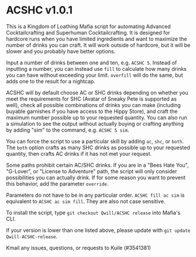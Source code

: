 # ACSHC v1.0.1

This is a Kingdom of Loathing Mafia script for automating Advanced Cocktailcrafting and Superhuman Cocktailcrafting. It is designed for hardcore runs when you have limited ingredients and want to maximize the number of drinks you can craft. It will work outside of hardcore, but it will be slower and you probably have better options.

Input a number of drinks between one and ten, e.g. `ACSHC 5`. Instead of inputting a number, you can instead use `fill` to calculate how many drinks you can have without exceeding your limit. `overfill` will do the same, but adds one to the result for a nightcap.

ACSHC will by default choose AC or SHC drinks depending on whether you meet the requirements for SHC (Avatar of Sneaky Pete is supported as well), check all possible combinations of drinks you can make (including buyable garnishes if you have access to the Hippy Store), and craft the maximum number possible up to your requested quantity. You can also run a simulation to see the output without actually buying or crafting anything by adding "sim" to the command, e.g. `ACSHC 5 sim`.

You can force the script to use a particular skill by adding `ac`, `shc`, or `both`. The `both` option crafts as many SHC drinks as possible up to your requested quantity, then crafts AC drinks if it has not met your request.

Some paths prohibit certain AC/SHC drinks. If you are in a "Bees Hate You", "G-Lover", or "License to Adventure" path, the script will only consider possibilities you can actually drink. If for some reason you want to prevent this behavior, add the parameter `override`.

Parameters do not have to be in any particular order. `ACSHC fill ac sim` is equivalent to `ACSHC ac sim fill`. They are also not case sensitive.

To install the script, type `git checkout Qwill/ACSHC release` into Mafia's CLI.

If your version is lower than one listed above, please update with `git update Qwill-ACSHC-release`.

Kmail any issues, questions, or requests to Kuile (#3541381)